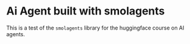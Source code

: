 # Ai Agent built with smolagents

This is a test of the `smolagents` library for the huggingface course on AI agents.

